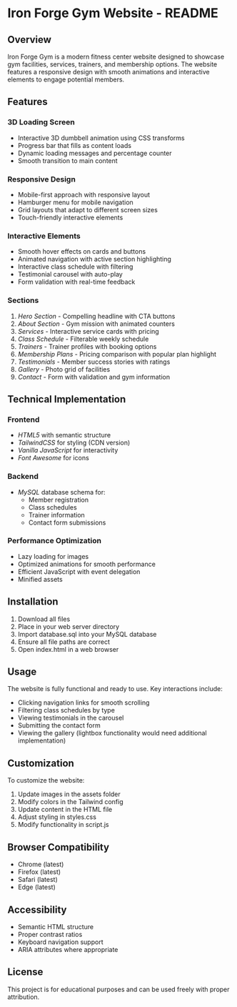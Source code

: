 # Iron Forge Gym Website - README

## Overview
Iron Forge Gym is a modern fitness center website designed to showcase gym facilities, services, trainers, and membership options. The website features a responsive design with smooth animations and interactive elements to engage potential members.

## Features

### 3D Loading Screen
- Interactive 3D dumbbell animation using CSS transforms
- Progress bar that fills as content loads
- Dynamic loading messages and percentage counter
- Smooth transition to main content

### Responsive Design
- Mobile-first approach with responsive layout
- Hamburger menu for mobile navigation
- Grid layouts that adapt to different screen sizes
- Touch-friendly interactive elements

### Interactive Elements
- Smooth hover effects on cards and buttons
- Animated navigation with active section highlighting
- Interactive class schedule with filtering
- Testimonial carousel with auto-play
- Form validation with real-time feedback

### Sections
1. *Hero Section* - Compelling headline with CTA buttons
2. *About Section* - Gym mission with animated counters
3. *Services* - Interactive service cards with pricing
4. *Class Schedule* - Filterable weekly schedule
5. *Trainers* - Trainer profiles with booking options
6. *Membership Plans* - Pricing comparison with popular plan highlight
7. *Testimonials* - Member success stories with ratings
8. *Gallery* - Photo grid of facilities
9. *Contact* - Form with validation and gym information

## Technical Implementation

### Frontend
- *HTML5* with semantic structure
- *TailwindCSS* for styling (CDN version)
- *Vanilla JavaScript* for interactivity
- *Font Awesome* for icons

### Backend
- *MySQL* database schema for:
  - Member registration
  - Class schedules
  - Trainer information
  - Contact form submissions

### Performance Optimization
- Lazy loading for images
- Optimized animations for smooth performance
- Efficient JavaScript with event delegation
- Minified assets

## Installation

1. Download all files
2. Place in your web server directory
3. Import database.sql into your MySQL database
4. Ensure all file paths are correct
5. Open index.html in a web browser

## Usage

The website is fully functional and ready to use. Key interactions include:
- Clicking navigation links for smooth scrolling
- Filtering class schedules by type
- Viewing testimonials in the carousel
- Submitting the contact form
- Viewing the gallery (lightbox functionality would need additional implementation)

## Customization

To customize the website:
1. Update images in the assets folder
2. Modify colors in the Tailwind config
3. Update content in the HTML file
4. Adjust styling in styles.css
5. Modify functionality in script.js

## Browser Compatibility
- Chrome (latest)
- Firefox (latest)
- Safari (latest)
- Edge (latest)

## Accessibility
- Semantic HTML structure
- Proper contrast ratios
- Keyboard navigation support
- ARIA attributes where appropriate

## License
This project is for educational purposes and can be used freely with proper attribution.